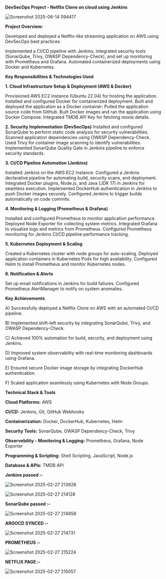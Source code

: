 **DevSecOps Project - Netflix Clone on cloud using Jenkins**

![Screenshot 2025-06-14 094417](https://github.com/user-attachments/assets/183b0d6d-3957-476d-a2dc-ba66577beacb)



**Project Overview:**

Developed and deployed a Netflix-like streaming application on AWS using DevSecOps best practices. 

Implemented a CI/CD pipeline with Jenkins, integrated security tools (SonarQube, Trivy, OWASP Dependency-Check),
and set up monitoring with Prometheus and Grafana. Automated containerized deployments using Docker and Kubernetes.

**Key Responsibilities & Technologies Used**

**1. Cloud Infrastructure Setup & Deployment (AWS & Docker)** 

Provisioned AWS EC2 instance (Ubuntu 22.04) for hosting the application.
Installed and configured Docker for containerized deployment.
Built and deployed the application as a Docker container:
Pulled the application source code from GitHub.
Built Docker images and ran the application using Docker Compose.
Integrated TMDB API Key for fetching movie details.

**2. Security Implementation (DevSecOps)**
Installed and configured SonarQube to perform static code analysis for security vulnerabilities.
Scanned application dependencies using OWASP Dependency-Check.
Used Trivy for container image scanning to identify vulnerabilities.
Implemented SonarQube Quality Gate in Jenkins pipeline to enforce security standards.

**3. CI/CD Pipeline Automation (Jenkins)**

Installed Jenkins on the AWS EC2 instance.
Configured a Jenkins declarative pipeline for automating build, security scans, and deployment.
Integrated Docker plugins, Node.js, and Java (JDK 17) in Jenkins for seamless execution.
Implemented DockerHub authentication in Jenkins to push Docker images securely.
Configured Jenkins to trigger builds automatically on code commits.

**4. Monitoring & Logging (Prometheus & Grafana)**

Installed and configured Prometheus to monitor application performance.
Deployed Node Exporter for collecting system metrics.
Integrated Grafana to visualize logs and metrics from Prometheus.
Configured Prometheus monitoring for Jenkins CI/CD pipeline performance tracking.

**5. Kubernetes Deployment & Scaling**

Created a Kubernetes cluster with node groups for auto-scaling.
Deployed application containers in Kubernetes Pods for high availability.
Configured Helm to install Prometheus and monitor Kubernetes nodes.

**6. Notification & Alerts**

Set up email notifications in Jenkins for build failures.
Configured Prometheus AlertManager to notify on system anomalies.

**Key Achievements**

 A) Successfully deployed a Netflix Clone on AWS with an automated CI/CD pipeline.

 B) Implemented shift-left security by integrating SonarQube, Trivy, and OWASP Dependency-Check.

 C) Achieved 100% automation for build, security, and deployment using Jenkins.

 D) Improved system observability with real-time monitoring dashboards using Grafana.

 E) Ensured secure Docker image storage by integrating DockerHub authentication.

 F) Scaled application seamlessly using Kubernetes with Node Groups.


**Technical Stack & Tools**

**Cloud Platforms:** AWS

**CI/CD:** Jenkins, Git, GitHub Webhooks

**Containerization:** Docker, DockerHub, Kubernetes, Helm

**Security Tools:** SonarQube, OWASP Dependency-Check, Trivy

**Observebility - Monitoring & Logging:** Prometheus, Grafana, Node Exporter

**Programming & Scripting:** Shell Scripting, JavaScript, Node.js

**Database & APIs:** TMDB API

**Jenkins passed :-**

![Screenshot 2025-02-27 213928](https://github.com/user-attachments/assets/9d0d26cc-bfc1-4113-b703-21d05cc776ce)


![Screenshot 2025-02-27 214128](https://github.com/user-attachments/assets/046e6606-2089-41e9-a840-a8b617221219)




**SonarQube passed :-**

![Screenshot 2025-02-27 214858](https://github.com/user-attachments/assets/6ebf11ca-e98f-4463-9304-96a0f7d0e615)





**ARGOCD SYNCED :-**

![Screenshot 2025-02-27 214731](https://github.com/user-attachments/assets/d2306cf3-9caa-4ad8-8f69-50ee4de03c37)




**PROMETHEUS :-**

![Screenshot 2025-02-27 215224](https://github.com/user-attachments/assets/b8b9f988-dc83-4c36-a1ca-67836aa2acf9)



**NETFLIX PAGE :-**

![Screenshot 2025-02-27 215057](https://github.com/user-attachments/assets/38086f9b-3bcd-4976-8023-b56cc3304a12)



